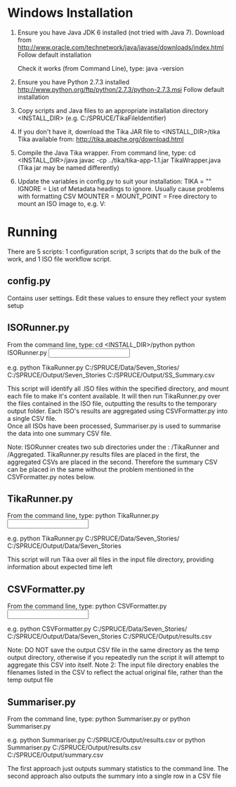 Windows Installation
====================

1) Ensure you have Java JDK 6 installed (not tried with Java 7).
   Download from http://www.oracle.com/technetwork/java/javase/downloads/index.html
   Follow default installation
   
   Check it works (from Command Line), type:
   java -version
   
2) Ensure you have Python 2.7.3 installed
   http://www.python.org/ftp/python/2.7.3/python-2.7.3.msi
   Follow default installation
   
3) Copy scripts and Java files to an appropriate installation directory <INSTALL_DIR>
   (e.g. C:/SPRUCE/TikaFileIdentifier)
   
4) If you don't have it, download the Tika JAR file to <INSTALL_DIR>/tika
   Tika available from: http://tika.apache.org/download.html

5) Compile the Java Tika wrapper.  From command line, type:
   cd <INSTALL_DIR>/java
   javac -cp ../tika/tika-app-1.1.jar TikaWrapper.java
   (Tika jar may be named differently)
   
6) Update the variables in config.py to suit your installation:
     TIKA		 = "<path to your Tika JAR file>"
     IGNORE		 = List of Metadata headings to ignore. Usually cause problems with formatting CSV
     MOUNTER	 = <Path to WinCDEmu batchmnt.exe>
     MOUNT_POINT = Free directory to mount an ISO image to, e.g. V:
     
Running
=======

There are 5 scripts: 1 configuration script, 3 scripts that do the bulk of the work, and 1 ISO file workflow script.

config.py
---------
Contains user settings.  Edit these values to ensure they reflect your system setup

ISORunner.py
------------
From the command line, type:
  cd <INSTALL_DIR>/python
  python ISORunner.py <input ISO file directory> <temp output directory> <summary CSV to create>
  
  e.g.
  python TikaRunner.py C:/SPRUCE/Data/Seven_Stories/ C:/SPRUCE/Output/Seven_Stories C:/SPRUCE/Output/SS_Summary.csv
  
This script will identify all .ISO files within the specified directory, and mount each file to make it's content available.
It will then run TikaRunner.py over the files contained in the ISO file, outputting the results to the temporary output folder. 
Each ISO's results are aggregated using CSVFormatter.py into a single CSV file.  
Once all ISOs have been processed, Summariser.py is used to summarise the data into one summary CSV file.

Note: ISORunner creates two sub directories under the <temp output directory>: /TikaRunner and /Aggregated. TikaRunner.py results files are placed in the first, the aggregated CSVs are placed in the second. Therefore the summary CSV can be placed in the same <temp output directory> without the problem mentioned in the CSVFormatter.py notes below.

TikaRunner.py
-------------
From the command line, type:
  python TikaRunner.py <input file directory> <temp output directory>
  
  e.g.
  python TikaRunner.py C:/SPRUCE/Data/Seven_Stories/ C:/SPRUCE/Output/Data/Seven_Stories
  
This script will run Tika over all files in the input file directory, providing information about expected time left

CSVFormatter.py
---------------
From the command line, type:
  python CSVFormatter.py <input file directory> <temp output directory> <output csv file>
  
  e.g.
  python CSVFormatter.py C:/SPRUCE/Data/Seven_Stories/ C:/SPRUCE/Output/Data/Seven_Stories C:/SPRUCE/Output/results.csv

Note: DO NOT save the output CSV file in the same directory as the temp output directory, otherwise if you repeatedly run the script it will attempt to aggregate this CSV into itself.
Note 2: The input file directory enables the filenames listed in the CSV to reflect the actual original file, rather than the temp output file

Summariser.py
-------------
From the command line, type:
  python Summariser.py <output csv file>
  or
  python Summariser.py <output csv file> <summarised csv file>
  
  e.g.
  python Summariser.py C:/SPRUCE/Output/results.csv
  or
  python Summariser.py C:/SPRUCE/Output/results.csv C:/SPRUCE/Output/summary.csv
  
The first approach just outputs summary statistics to the command line.
The second approach also outputs the summary into a single row in a CSV file


   